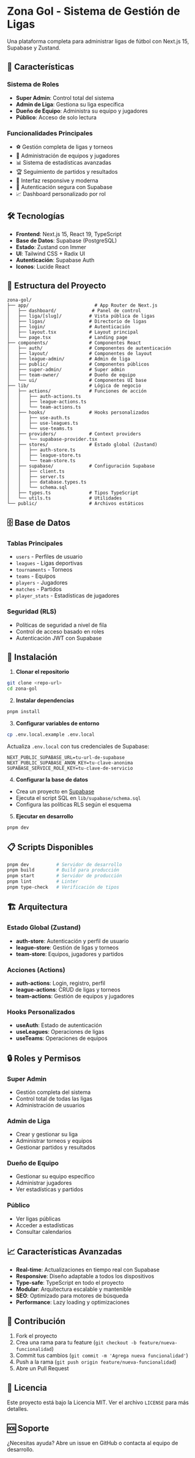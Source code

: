 # Zona Gol - Sistema de Gestión de Ligas

Una plataforma completa para administrar ligas de fútbol con Next.js 15, Supabase y Zustand.

## 🚀 Características

### Sistema de Roles
- **Super Admin**: Control total del sistema
- **Admin de Liga**: Gestiona su liga específica
- **Dueño de Equipo**: Administra su equipo y jugadores
- **Público**: Acceso de solo lectura

### Funcionalidades Principales
- ⚽ Gestión completa de ligas y torneos
- 👥 Administración de equipos y jugadores
- 📊 Sistema de estadísticas avanzadas
- 🏆 Seguimiento de partidos y resultados
- 📱 Interfaz responsive y moderna
- 🔐 Autenticación segura con Supabase
- 📈 Dashboard personalizado por rol

## 🛠️ Tecnologías

- **Frontend**: Next.js 15, React 19, TypeScript
- **Base de Datos**: Supabase (PostgreSQL)
- **Estado**: Zustand con Immer
- **UI**: Tailwind CSS + Radix UI
- **Autenticación**: Supabase Auth
- **Iconos**: Lucide React

## 📁 Estructura del Proyecto

```
zona-gol/
├── app/                        # App Router de Next.js
│   ├── dashboard/             # Panel de control
│   ├── liga/[slug]/          # Vista pública de ligas
│   ├── ligas/                # Directorio de ligas
│   ├── login/                # Autenticación
│   ├── layout.tsx            # Layout principal
│   └── page.tsx              # Landing page
├── components/               # Componentes React
│   ├── auth/                 # Componentes de autenticación
│   ├── layout/               # Componentes de layout
│   ├── league-admin/         # Admin de liga
│   ├── public/               # Componentes públicos
│   ├── super-admin/          # Super admin
│   ├── team-owner/           # Dueño de equipo
│   └── ui/                   # Componentes UI base
├── lib/                      # Lógica de negocio
│   ├── actions/              # Funciones de acción
│   │   ├── auth-actions.ts
│   │   ├── league-actions.ts
│   │   └── team-actions.ts
│   ├── hooks/                # Hooks personalizados
│   │   ├── use-auth.ts
│   │   ├── use-leagues.ts
│   │   └── use-teams.ts
│   ├── providers/            # Context providers
│   │   └── supabase-provider.tsx
│   ├── stores/               # Estado global (Zustand)
│   │   ├── auth-store.ts
│   │   ├── league-store.ts
│   │   └── team-store.ts
│   ├── supabase/             # Configuración Supabase
│   │   ├── client.ts
│   │   ├── server.ts
│   │   ├── database.types.ts
│   │   └── schema.sql
│   ├── types.ts              # Tipos TypeScript
│   └── utils.ts              # Utilidades
└── public/                   # Archivos estáticos
```

## 🗄️ Base de Datos

### Tablas Principales
- `users` - Perfiles de usuario
- `leagues` - Ligas deportivas
- `tournaments` - Torneos
- `teams` - Equipos
- `players` - Jugadores
- `matches` - Partidos
- `player_stats` - Estadísticas de jugadores

### Seguridad (RLS)
- Políticas de seguridad a nivel de fila
- Control de acceso basado en roles
- Autenticación JWT con Supabase

## 🚦 Instalación

1. **Clonar el repositorio**
```bash
git clone <repo-url>
cd zona-gol
```

2. **Instalar dependencias**
```bash
pnpm install
```

3. **Configurar variables de entorno**
```bash
cp .env.local.example .env.local
```

Actualiza `.env.local` con tus credenciales de Supabase:
```env
NEXT_PUBLIC_SUPABASE_URL=tu-url-de-supabase
NEXT_PUBLIC_SUPABASE_ANON_KEY=tu-clave-anonima
SUPABASE_SERVICE_ROLE_KEY=tu-clave-de-servicio
```

4. **Configurar la base de datos**
- Crea un proyecto en [Supabase](https://supabase.com)
- Ejecuta el script SQL en `lib/supabase/schema.sql`
- Configura las políticas RLS según el esquema

5. **Ejecutar en desarrollo**
```bash
pnpm dev
```

## 📋 Scripts Disponibles

```bash
pnpm dev          # Servidor de desarrollo
pnpm build        # Build para producción
pnpm start        # Servidor de producción
pnpm lint         # Linter
pnpm type-check   # Verificación de tipos
```

## 🏗️ Arquitectura

### Estado Global (Zustand)
- **auth-store**: Autenticación y perfil de usuario
- **league-store**: Gestión de ligas y torneos
- **team-store**: Equipos, jugadores y partidos

### Acciones (Actions)
- **auth-actions**: Login, registro, perfil
- **league-actions**: CRUD de ligas y torneos
- **team-actions**: Gestión de equipos y jugadores

### Hooks Personalizados
- **useAuth**: Estado de autenticación
- **useLeagues**: Operaciones de ligas
- **useTeams**: Operaciones de equipos

## 🔒 Roles y Permisos

### Super Admin
- Gestión completa del sistema
- Control total de todas las ligas
- Administración de usuarios

### Admin de Liga
- Crear y gestionar su liga
- Administrar torneos y equipos
- Gestionar partidos y resultados

### Dueño de Equipo
- Gestionar su equipo específico
- Administrar jugadores
- Ver estadísticas y partidos

### Público
- Ver ligas públicas
- Acceder a estadísticas
- Consultar calendarios

## 📈 Características Avanzadas

- **Real-time**: Actualizaciones en tiempo real con Supabase
- **Responsive**: Diseño adaptable a todos los dispositivos
- **Type-safe**: TypeScript en todo el proyecto
- **Modular**: Arquitectura escalable y mantenible
- **SEO**: Optimizado para motores de búsqueda
- **Performance**: Lazy loading y optimizaciones

## 🤝 Contribución

1. Fork el proyecto
2. Crea una rama para tu feature (`git checkout -b feature/nueva-funcionalidad`)
3. Commit tus cambios (`git commit -m 'Agrega nueva funcionalidad'`)
4. Push a la rama (`git push origin feature/nueva-funcionalidad`)
5. Abre un Pull Request

## 📄 Licencia

Este proyecto está bajo la Licencia MIT. Ver el archivo `LICENSE` para más detalles.

## 🆘 Soporte

¿Necesitas ayuda? Abre un issue en GitHub o contacta al equipo de desarrollo.